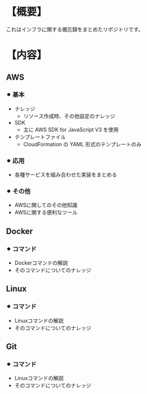 # 【概要】
これはインフラに関する備忘録をまとめたリポジトリです。  

# 【内容】
## AWS
### ⚫︎ 基本
- ナレッジ
  - リソース作成時、その他設定のナレッジ
- SDK
  - 主に AWS SDK for JavaScript V3 を使用
- テンプレートファイル
  - CloudFormation の YAML 形式のテンプレートのみ
### ⚫︎ 応用
- 各種サービスを組み合わせた実装をまとめる
### ⚫︎ その他
- AWSに関してのその他知識
- AWSに関する便利なツール

## Docker
### ⚫︎ コマンド
- Dockerコマンドの解説
- そのコマンドについてのナレッジ

## Linux
### ⚫︎ コマンド
- Linuxコマンドの解説
- そのコマンドについてのナレッジ

## Git
### ⚫︎ コマンド
- Linuxコマンドの解説
- そのコマンドについてのナレッジ


